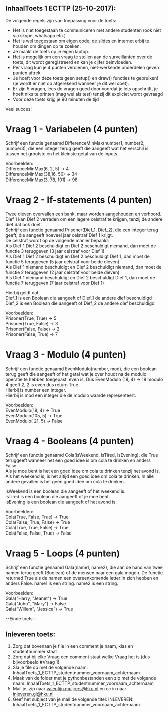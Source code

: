 ## InhaalToets 1 ECTTP (25-10-2017):   
De volgende regels zijn van toepassing voor de toets:  
  
- Het is niet toegestaan te communiceren met andere studenten (ook niet via skype, whatsapp etc.)  
- Het is wel toegestaan om eigen code, de slides en internet erbij te houden om dingen op te zoeken.
- Je maakt de toets op je eigen laptop.  
- Het is mogelijk om een vraag te stellen aan de surveillanten over de toets, dit wordt geregistreerd en kan je cijfer beinvloeden.  
- Per vraag kun je 4 punten verdienen, niet-werkende onderdelen geven punten aftrek
- Je hoeft voor deze toets geen setup() en draw() functies te gebruiken! (je wordt er niet op afgerekend wanneer je dit wel doet).
- Er zijn 5 vragen, lees de vragen goed door voordat je iets opschrijft, je hoeft niks te printen (mag wel als test) tenzij dit expliciet wordt gevraagd  
- Voor deze toets krijg je 90 minuten de tijd  
  
Veel succes!  
  
# Vraag 1 - Variabelen (4 punten) 
Schrijf een functie genaamd DifferenceMinMax(number1, number2, number3), die een integer terug geeft die aangeeft wat het verschil is tussen het grootste en het kleinste getal van de inputs.    

Voorbeelden:    
DifferenceMinMax(6, 2,  5) -> 4    
DifferenceMinMax(38,16, 50) -> 34    
DifferenceMinMax(3, 78, 101) -> 98    
 
# Vraag 2 - If-statements (4 punten)
Twee dieven overvallen een bank, maar worden aangehouden en verhoord.  
Dief 1 kan Dief 2 verraden om een lagere celstraf te krijgen, tenzij de andere dief dat ook doet.  
Schrijf een functie genaamd Prisoner(Dief_1, Dief_2), die een integer terug geeft, die aangeeft hoeveel jaar celstraf Dief 1 krijgt.    
De celstraf wordt op de volgende manier bepaald:  
Als Dief 1 Dief 2 beschuldigt en Dief 2 beschuldigt niemand, dan moet de functie 3 teruggeven (3 jaar celstraf voor Dief 1)  
Als Dief 1 Dief 2 beschuldigt en Dief 2 beschuldigt Dief 1, dan moet de functie 5 teruggeven (5 jaar celstraf voor beide dieven)  
Als Dief 1 niemand beschuldigt en Dief 2 beschuldigt niemand, dan moet de functie 2 teruggeven (2 jaar celstraf voor beide dieven)  
Als Dief 1 niemand beschuldigt en Dief 2 beschuldigt Dief 1, dan moet de functie 7 teruggeven (7 jaar celstraf voor Dief 1)  

Hierbij geldt dat:  
Dief_1 is een Boolean die aangeeft of Dief_1 de andere dief beschuldigd 
Dief_2 is een Boolean die aangeeft of Dief_2 de andere dief beschuldigd

Voorbeelden:   
Prisoner(True, True) -> 5  
Prisoner(True, False) -> 3   
Prisoner(False, False) -> 2  
Prisoner(False, True) -> 7   

# Vraag 3 - Modulo (4 punten)  
Schrijf een functie genaamd EvenModulo(number, mod), die een boolean terug geeft die aangeeft of het getal wat je over houdt na de modulo operatie te hebben toegepast, even is. 
Dus EvenModulo (18, 4) -> 18 modulo 4 geeft 2, 2 is even dus return True.   
Hierbij is number een integer.  
Hierbij is mod een integer die de modulo waarde representeert.  

Voorbeelden:  
EvenModulo(18, 4) ->  True  
EvenModulo(105, 5) -> True  
EvenModulo( 21, 5) -> False 	
 
 
# Vraag 4 - Booleans  (4 punten)  
Schrijf een functie genaamd Cola(isWeekend, isTired, isEvening), die True teruggeeft wanneer het een goed idee is om cola te drinken en anders False.  
Als je moe bent is het een goed idee om cola te drinken tenzij het avond is.
Als het weekend is, is het altijd een goed idee om cola te drinken. 
In alle andere gevallen is het geen goed idee om cola te drinken.

isWeekend is een boolean die aangeeft of het weekend is.  
isTired is een boolean die aangeeft of je moe bent.  
isEvening is een boolean die aangeeft of het avond is.  

Voorbeelden:  
Cola(True, False, True) -> True  
Cola(False, True, False) -> True  
Cola(True, True, False) -> True  
Cola(False, False, True) -> False 

# Vraag 5 - Loops (4 punten)  
Schrijf een functie genaamd Gala(name1, name2), die aan de hand van twee namen terug geeft (Boolean) of de mensen naar een gala mogen.
De functie returned True als de namen een overeenkomende letter in zich hebben en anders False.
name1 is een string.
name2 is een string.  
    
Voorbeelden:  
Gala("Harry, "Jeanet") -> True    
Gala("John", "Mary") -> False  
Gala("Willem", "Jessica") -> True 
	
--Einde toets--  
   
## Inleveren toets:  
  
1. Zorg dat bovenaan je file in een comment je naam, klas en studentnummer staat  
2. Zorg dat bij elke Vraag een comment staat welke Vraag het is (dus bijvoorbeeld #Vraag 1)  
3. Sla je file op met de volgende naam: InhaalToets_1_ECTTP_studentnummer_voornaam_achternaam  
4. Maak van de folder met je pythonbestanden een zip met de volgende naam: InhaalToets_1_ECTTP_studentnummer_voornaam_achternaam  
5. Mail je .zip naar valentijn.muijrers@hku.nl en cc in naar inleveren.gi@hku.nl  
6. Geef het subject van je mail de volgende titel: INLEVEREN: InhaalToets_1_ECTTP_studentnummer_voornaam_achternaam   


